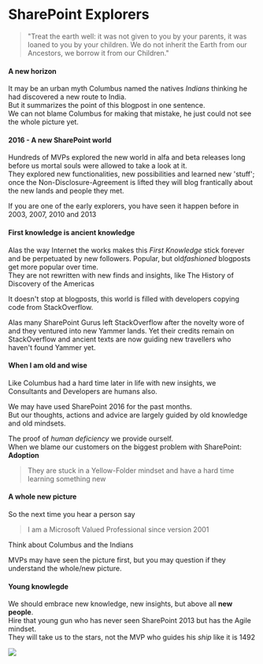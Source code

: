 # SharePoint Explorers

> "Treat the earth well: it was not given to you by your parents, it was loaned to you by your children. We do not inherit the Earth from our Ancestors, we borrow it from our Children."  

#### A new horizon

It may be an urban myth Columbus named the natives *Indians* thinking he had discovered a new route to India.  
But it summarizes the point of this blogpost in one sentence.  
We can not blame Columbus for making that mistake, he just could not see the whole picture yet.

#### 2016 - A new SharePoint world

Hundreds of MVPs explored the new world in alfa and beta releases long before us mortal souls were allowed to take a look at it.  
They explored new functionalities, new possibilities and learned new 'stuff';  
 once the Non-Disclosure-Agreement is lifted they will blog frantically about the new lands and people they met.

If you are one of the early explorers, you have seen it happen before in 2003, 2007, 2010 and 2013 

#### First knowledge is ancient knowledge

Alas the way Internet the works makes this *First Knowledge* stick forever and be perpetuated by new followers.
Popular, but old*fashioned* blogposts get more popular over time.  
They are not rewritten with new finds and insights, like The History of Discovery of the Americas 

It doesn't stop at blogposts, this world is filled with developers copying code from StackOverflow. 

Alas many SharePoint Gurus left StackOverflow after the novelty wore of and they ventured into new Yammer lands.
Yet their credits remain on StackOverflow and ancient texts are
now guiding new travellers who haven't found Yammer yet.

#### When I am old and wise

Like Columbus had a hard time later in life with new insights, we Consultants and Developers are humans also.

We may have used SharePoint 2016 for the past months.  
But our thoughts, actions and advice are largely guided by old knowledge and old mindsets.

The proof of *human deficiency* we provide ourself.  
When we blame our customers on the biggest problem with SharePoint: **Adoption**

> They are stuck in a Yellow-Folder mindset and have a hard time learning something new

#### A whole new picture

So the next time you hear a person say

> I am a Microsoft Valued Professional since version 2001

Think about Columbus and the Indians

MVPs may have seen the picture first, but you may question if they understand the whole/new picture.

#### Young knowlegde
We should embrace new knowledge, new insights, but above all **new people**.  
Hire that young gun who has never seen SharePoint 2013 but has the Agile mindset.  
They will take us to the stars, not the MVP who guides his *ship* like it is 1492 

![](http://guardianlv.com/wp-content/uploads/2014/05/Sunken-Ship-Could-Be-the-Remains-of-the-Santa-Maria.jpg)
